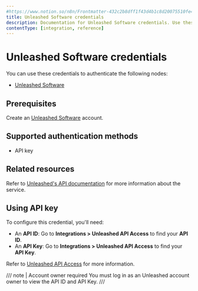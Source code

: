 ```yaml
---
#https://www.notion.so/n8n/Frontmatter-432c2b8dff1f43d4b1c8d20075510fe4
title: Unleashed Software credentials
description: Documentation for Unleashed Software credentials. Use these credentials to authenticate Unleashed Software in n8n, a workflow automation platform.
contentType: [integration, reference]
---
```


# Unleashed Software credentials

You can use these credentials to authenticate the following nodes:

- [Unleashed Software](/integrations/builtin/app-nodes/n8n-nodes-base.unleashedsoftware.md)

## Prerequisites

Create an [Unleashed Software](https://www.unleashedsoftware.com/) account.

## Supported authentication methods

- API key

## Related resources

Refer to [Unleashed's API documentation](https://apidocs.unleashedsoftware.com/) for more information about the service.

## Using API key

To configure this credential, you'll need:

- An **API ID**: Go to **Integrations > Unleashed API Access** to find your **API ID**.
- An **API Key**: Go to **Integrations > Unleashed API Access** to find your **API Key**.

Refer to [Unleashed API Access](https://support.unleashedsoftware.com/hc/en-us/articles/4402393233689-Unleashed-API-Access) for more information.

/// note | Account owner required
You must log in as an Unleashed account owner to view the API ID and API Key.
///
